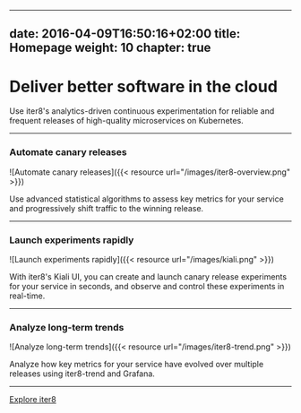
---
date: 2016-04-09T16:50:16+02:00
title: Homepage
weight: 10
chapter: true
---

# Deliver better software in the cloud

Use iter8's analytics-driven continuous experimentation for reliable and frequent releases of high-quality microservices on Kubernetes.

***

### Automate canary releases

![Automate canary releases]({{< resource url="/images/iter8-overview.png" >}})

Use advanced statistical algorithms to assess key metrics for your service and progressively shift traffic to the winning release.

***

### Launch experiments rapidly

![Launch experiments rapidly]({{< resource url="/images/kiali.png" >}})

With iter8's Kiali UI, you can create and launch canary release experiments for your service in seconds, and observe and control these experiments in real-time.

***

### Analyze long-term trends

![Analyze long-term trends]({{< resource url="/images/iter8-trend.png" >}})

Analyze how key metrics for your service have evolved over multiple releases using iter8-trend and Grafana.

***

[Explore iter8](introduction/)